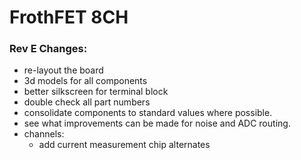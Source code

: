# FrothFET 8CH

### Rev E Changes:

* re-layout the board
* 3d models for all components
* better silkscreen for terminal block
* double check all part numbers
* consolidate components to standard values where possible.
* see what improvements can be made for noise and ADC routing.
* channels:
  * add current measurement chip alternates